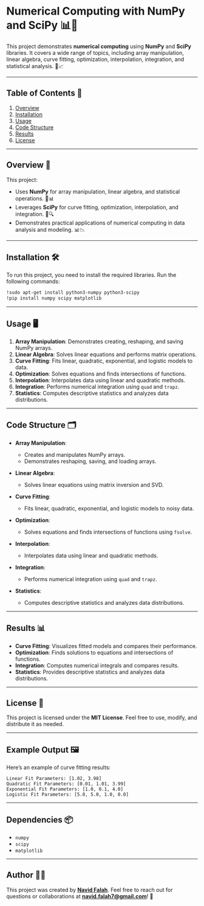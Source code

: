 # Numerical Computing with NumPy and SciPy 📊🧮

This project demonstrates **numerical computing** using **NumPy** and **SciPy** libraries. It covers a wide range of topics, including array manipulation, linear algebra, curve fitting, optimization, interpolation, integration, and statistical analysis. 🎯📈

---

## Table of Contents 📑
1. [Overview](#overview-)
2. [Installation](#installation-)
3. [Usage](#usage-)
4. [Code Structure](#code-structure-)
5. [Results](#results-)
6. [License](#license-)

---

## Overview 🚀

This project:
- Uses **NumPy** for array manipulation, linear algebra, and statistical operations. 🤖📊
- Leverages **SciPy** for curve fitting, optimization, interpolation, and integration. 🧠🔍
- Demonstrates practical applications of numerical computing in data analysis and modeling. 📊📉

---

## Installation 🛠️

To run this project, you need to install the required libraries. Run the following commands:

```bash
!sudo apt-get install python3-numpy python3-scipy
!pip install numpy scipy matplotlib
```

---

## Usage 🖥️

1. **Array Manipulation**: Demonstrates creating, reshaping, and saving NumPy arrays.
2. **Linear Algebra**: Solves linear equations and performs matrix operations.
3. **Curve Fitting**: Fits linear, quadratic, exponential, and logistic models to data.
4. **Optimization**: Solves equations and finds intersections of functions.
5. **Interpolation**: Interpolates data using linear and quadratic methods.
6. **Integration**: Performs numerical integration using `quad` and `trapz`.
7. **Statistics**: Computes descriptive statistics and analyzes data distributions.

---

## Code Structure 🗂️

- **Array Manipulation**:
  - Creates and manipulates NumPy arrays.
  - Demonstrates reshaping, saving, and loading arrays.

- **Linear Algebra**:
  - Solves linear equations using matrix inversion and SVD.

- **Curve Fitting**:
  - Fits linear, quadratic, exponential, and logistic models to noisy data.

- **Optimization**:
  - Solves equations and finds intersections of functions using `fsolve`.

- **Interpolation**:
  - Interpolates data using linear and quadratic methods.

- **Integration**:
  - Performs numerical integration using `quad` and `trapz`.

- **Statistics**:
  - Computes descriptive statistics and analyzes data distributions.

---

## Results 📊

- **Curve Fitting**: Visualizes fitted models and compares their performance.
- **Optimization**: Finds solutions to equations and intersections of functions.
- **Integration**: Computes numerical integrals and compares results.
- **Statistics**: Provides descriptive statistics and analyzes data distributions.

---

## License 📜

This project is licensed under the **MIT License**. Feel free to use, modify, and distribute it as needed.

---

## Example Output 🖼️

Here’s an example of curve fitting results:

```plaintext
Linear Fit Parameters: [1.02, 3.98]
Quadratic Fit Parameters: [0.01, 1.01, 3.99]
Exponential Fit Parameters: [1.0, 0.1, 4.0]
Logistic Fit Parameters: [5.0, 5.0, 1.0, 0.0]
```

---

## Dependencies 📦

- `numpy`
- `scipy`
- `matplotlib`

---

## Author 👨‍💻

This project was created by **[Navid Falah](https://github.com/navidfalah)**. Feel free to reach out for questions or collaborations at **navid.falah7@gmail.com**! 🤝
